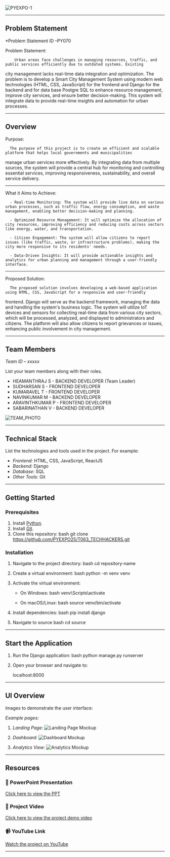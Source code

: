 ![PYEXPO-1](https://github.com/user-attachments/assets/fe91cd5f-f75e-4428-ad4e-4fb9f6569a2e)


----------------------------------------------------------------------------------------------------------------------------------


## Problem Statement

*Problem Statement ID –PY070


Problem Statement:
        
        Urban areas face challenges in managing resources, traffic, and public services efficiently due to outdated systems. Existing 
city management lacks real-time data integration and optimization. The problem is to develop a Smart City Management System using modern web technologies (HTML, CSS, JavaScript) for the frontend and Django for the backend and for data base Postgre SQL to enhance resource management, improve city services, and ensure better decision-making. This system will integrate data to provide real-time insights and automation for urban processes.

-------------------------------------------------------------------------------------------------------------------------------

## Overview

Purpose:

      The purpose of this project is to create an efficient and scalable platform that helps local governments and municipalities 
manage urban services more effectively. By integrating data from multiple sources, the system will provide a central hub for monitoring and controlling essential services, improving responsiveness, sustainability, and overall service delivery.

----------------------------------------------------------------------------------------------------------------------------------


What it Aims to Achieve:

      - Real-time Monitoring: The system will provide live data on various urban processes, such as traffic flow, energy consumption, and waste management, enabling better decision-making and planning.

      - Optimized Resource Management: It will optimize the allocation of city resources, improving efficiency and reducing costs across sectors like energy, water, and transportation.
      
      - Citizen Engagement: The system will allow citizens to report issues (like traffic, waste, or infrastructure problems), making the city more responsive to its residents' needs.
      
      - Data-Driven Insights: It will provide actionable insights and analytics for urban planning and management through a user-friendly interface.


----------------------------------------------------------------------------------------------------------------------------------
Proposed Solution:

      The proposed solution involves developing a web-based application using HTML, CSS, JavaScript for a responsive and user-friendly 
frontend. Django will serve as the backend framework, managing the data and handling the system's business logic. The system will utilize IoT devices and sensors for collecting real-time data from various city sectors, which will be processed, analyzed, and displayed to administrators and citizens. The platform will also allow citizens to report grievances or issues, enhancing public involvement in city management.


----------------------------------------------------------------------------------------------------------------------------------
## Team Members

*Team ID – xxxxx*

List your team members along with their roles.

- HEAMANTHRAJ S   - BACKEND DEVELOPER (Team Leader)
- SUDHARSAN S     - FRONTEND DEVELOPER
- KUMARAVEL T     - FRONTEND DEVELOPER
- NAVINKUMAR M    - BACKEND DEVELOPER
- ARAVINTHKUMAR P - FRONTEND DEVELOPER
- SABARINATHAN V  - BACKEND DEVELOPER

![TEAM_PHOTO](https://github.com/user-attachments/assets/bcaa3340-94b7-4725-b6f8-8c2509b37831)



-------------------------------------------------------------------------------------------------------------------------------------
## Technical Stack

List the technologies and tools used in the project. For example:

- *Frontend:* HTML, CSS, JavaScript, ReactJS
- *Backend:*  Django
- *Database:* SQL
- *Other Tools:* Git


-------------------------------------------------------------------------------------------------------------------------------------
## Getting Started

### Prerequisites

1. Install [Python](https://www.python.org/downloads/).
2. Install [Git](https://git-scm.com/).
3. Clone this repository:
   bash
   git clone https://github.com/PYEXPO25/T063_TECHHACKERS.git
   

### Installation

1. Navigate to the project directory:
   bash
   cd repository-name
   
2. Create a virtual environment:
   bash
   python -m venv venv
   
3. Activate the virtual environment:
   - On Windows:
     bash
     venv\Scripts\activate
     
   - On macOS/Linux:
     bash
     source venv/bin/activate
     
4. Install dependencies:
   bash
   pip install django 

5. Navigate to source
   bash
   cd source
   

----------------------------------------------------------------------------------------------------------------------------------------


## Start the Application

1. Run the Django application:
   bash
   python manage.py runserver 
   
2. Open your browser and navigate to:
   
      localhost:8000

----------------------------------------------------------------------------------------------------------------------------------------


## UI Overview

Images to demonstrate the user interface:

*Example pages:*

1. *Landing Page:*
   ![Landing Page Mockup](media/LoadingPage.png)

2. *Dashboard:*
   ![Dashboard Mockup](media/DashBoard.png)

3. *Analytics View:*
   ![Analytics Mockup](media/Analytics.png)

----------------------------------------------------------------------------------------------------------------------------------------


## Resources

### 📄 PowerPoint Presentation
[Click here to view the PPT](insert-drive-link-here)

### 🎥 Project Video
[Click here to view the project demo video](insert-drive-link-here)

### 📹 YouTube Link
[Watch the project on YouTube](insert-youtube-link-here)

----------------------------------------------------------------------------------------------------------------------------------------

